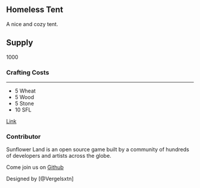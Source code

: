 ## Homeless Tent

A nice and cozy tent.

## Supply

1000

### Crafting Costs

---

- 5 Wheat
- 5 Wood
- 5 Stone
- 10 SFL

[Link](https://docs.sunflower-land.com/crafting-guide)

### Contributor

Sunflower Land is an open source game built by a community of hundreds of developers and artists across the globe.

Come join us on [Github](https://github.com/sunflower-land/sunflower-land)

Designed by [@Vergelsxtn]
